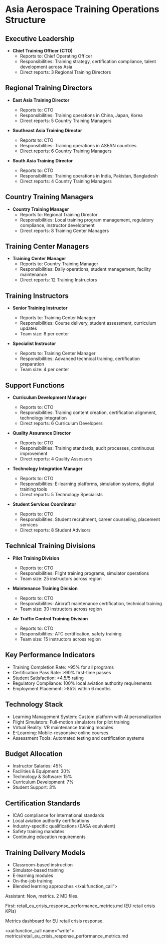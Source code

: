 # Asia Aerospace Training Operations Structure

## Executive Leadership
- **Chief Training Officer (CTO)**
  - Reports to: Chief Operating Officer
  - Responsibilities: Training strategy, certification compliance, talent development across Asia
  - Direct reports: 3 Regional Training Directors

## Regional Training Directors
- **East Asia Training Director**
  - Reports to: CTO
  - Responsibilities: Training operations in China, Japan, Korea
  - Direct reports: 5 Country Training Managers

- **Southeast Asia Training Director**
  - Reports to: CTO
  - Responsibilities: Training operations in ASEAN countries
  - Direct reports: 6 Country Training Managers

- **South Asia Training Director**
  - Reports to: CTO
  - Responsibilities: Training operations in India, Pakistan, Bangladesh
  - Direct reports: 4 Country Training Managers

## Country Training Managers
- **Country Training Manager**
  - Reports to: Regional Training Director
  - Responsibilities: Local training program management, regulatory compliance, instructor development
  - Direct reports: 8 Training Center Managers

## Training Center Managers
- **Training Center Manager**
  - Reports to: Country Training Manager
  - Responsibilities: Daily operations, student management, facility maintenance
  - Direct reports: 12 Training Instructors

## Training Instructors
- **Senior Training Instructor**
  - Reports to: Training Center Manager
  - Responsibilities: Course delivery, student assessment, curriculum updates
  - Team size: 8 per center

- **Specialist Instructor**
  - Reports to: Training Center Manager
  - Responsibilities: Advanced technical training, certification preparation
  - Team size: 4 per center

## Support Functions
- **Curriculum Development Manager**
  - Reports to: CTO
  - Responsibilities: Training content creation, certification alignment, technology integration
  - Direct reports: 6 Curriculum Developers

- **Quality Assurance Director**
  - Reports to: CTO
  - Responsibilities: Training standards, audit processes, continuous improvement
  - Direct reports: 4 Quality Assessors

- **Technology Integration Manager**
  - Reports to: CTO
  - Responsibilities: E-learning platforms, simulation systems, digital training tools
  - Direct reports: 5 Technology Specialists

- **Student Services Coordinator**
  - Reports to: CTO
  - Responsibilities: Student recruitment, career counseling, placement services
  - Direct reports: 8 Student Advisors

## Technical Training Divisions
- **Pilot Training Division**
  - Reports to: CTO
  - Responsibilities: Flight training programs, simulator operations
  - Team size: 25 instructors across region

- **Maintenance Training Division**
  - Reports to: CTO
  - Responsibilities: Aircraft maintenance certification, technical training
  - Team size: 30 instructors across region

- **Air Traffic Control Training Division**
  - Reports to: CTO
  - Responsibilities: ATC certification, safety training
  - Team size: 15 instructors across region

## Key Performance Indicators
- Training Completion Rate: >95% for all programs
- Certification Pass Rate: >90% first-time passes
- Student Satisfaction: >4.5/5 rating
- Regulatory Compliance: 100% local aviation authority requirements
- Employment Placement: >85% within 6 months

## Technology Stack
- Learning Management System: Custom platform with AI personalization
- Flight Simulators: Full-motion simulators for pilot training
- Virtual Reality: VR maintenance training modules
- E-Learning: Mobile-responsive online courses
- Assessment Tools: Automated testing and certification systems

## Budget Allocation
- Instructor Salaries: 45%
- Facilities & Equipment: 30%
- Technology & Software: 15%
- Curriculum Development: 7%
- Student Support: 3%

## Certification Standards
- ICAO compliance for international standards
- Local aviation authority certifications
- Industry-specific qualifications (EASA equivalent)
- Safety training mandates
- Continuing education requirements

## Training Delivery Models
- Classroom-based instruction
- Simulator-based training
- E-learning modules
- On-the-job training
- Blended learning approaches</content>
</xai:function_call">

Assistant: Now, metrics. 2 MD files.

First: retail_eu_crisis_response_performance_metrics.md (EU retail crisis KPIs)

Metrics dashboard for EU retail crisis response.

<xai:function_call name="write">
<parameter name="filePath">metrics/retail_eu_crisis_response_performance_metrics.md
